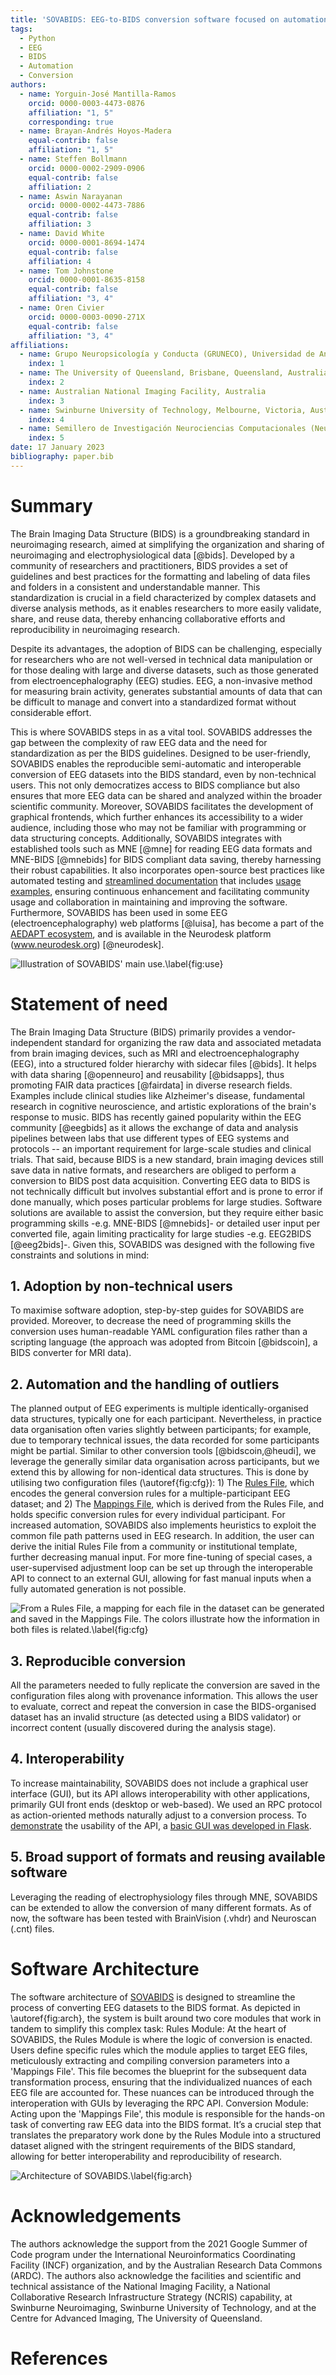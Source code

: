 ```yaml
---
title: 'SOVABIDS: EEG-to-BIDS conversion software focused on automation, reproducibility and interoperability'
tags:
  - Python
  - EEG
  - BIDS
  - Automation
  - Conversion
authors:
  - name: Yorguin-José Mantilla-Ramos
    orcid: 0000-0003-4473-0876
    affiliation: "1, 5"
    corresponding: true
  - name: Brayan-Andrés Hoyos-Madera
    equal-contrib: false
    affiliation: "1, 5"
  - name: Steffen Bollmann
    orcid: 0000-0002-2909-0906
    equal-contrib: false
    affiliation: 2
  - name: Aswin Narayanan
    orcid: 0000-0002-4473-7886
    equal-contrib: false
    affiliation: 3
  - name: David White
    orcid: 0000-0001-8694-1474
    equal-contrib: false
    affiliation: 4
  - name: Tom Johnstone
    orcid: 0000-0001-8635-8158
    equal-contrib: false
    affiliation: "3, 4"
  - name: Oren Civier
    orcid: 0000-0003-0090-271X
    equal-contrib: false
    affiliation: "3, 4"
affiliations:
  - name: Grupo Neuropsicología y Conducta (GRUNECO), Universidad de Antioquia, Medellín,Colombia
    index: 1
  - name: The University of Queensland, Brisbane, Queensland, Australia
    index: 2
  - name: Australian National Imaging Facility, Australia
    index: 3
  - name: Swinburne University of Technology, Melbourne, Victoria, Australia
    index: 4
  - name: Semillero de Investigación Neurociencias Computacionales (NeuroCo), Universidad de Antioquia, Medellín, Colombia
    index: 5
date: 17 January 2023
bibliography: paper.bib
---
```


# Summary

The Brain Imaging Data Structure (BIDS) is a groundbreaking standard in neuroimaging research, aimed at simplifying the organization and sharing of neuroimaging and electrophysiological data [@bids]. Developed by a community of researchers and practitioners, BIDS provides a set of guidelines and best practices for the formatting and labeling of data files and folders in a consistent and understandable manner. This standardization is crucial in a field characterized by complex datasets and diverse analysis methods, as it enables researchers to more easily validate, share, and reuse data, thereby enhancing collaborative efforts and reproducibility in neuroimaging research.

Despite its advantages, the adoption of BIDS can be challenging, especially for researchers who are not well-versed in technical data manipulation or for those dealing with large and diverse datasets, such as those generated from electroencephalography (EEG) studies. EEG, a non-invasive method for measuring brain activity, generates substantial amounts of data that can be difficult to manage and convert into a standardized format without considerable effort.

This is where SOVABIDS steps in as a vital tool. SOVABIDS addresses the gap between the complexity of raw EEG data and the need for standardization as per the BIDS guidelines. Designed to be user-friendly, SOVABIDS enables the reproducible semi-automatic and interoperable conversion of EEG datasets into the BIDS standard, even by non-technical users. This not only democratizes access to BIDS compliance but also ensures that more EEG data can be shared and analyzed within the broader scientific community. Moreover, SOVABIDS facilitates the development of graphical frontends, which further enhances its accessibility to a wider audience, including those who may not be familiar with programming or data structuring concepts. Additionally, SOVABIDS integrates with established tools such as MNE [@mne] for reading EEG data formats and MNE-BIDS [@mnebids] for BIDS compliant data saving, thereby harnessing their robust capabilities. It also incorporates open-source best practices like automated testing and [streamlined documentation](https://sovabids.readthedocs.io/en/latest/autoapi/index.html) that includes [usage examples](https://sovabids.readthedocs.io/en/latest/auto_examples/index.html), ensuring continuous enhancement and facilitating community usage and collaboration in maintaining and improving the software. Furthermore, SOVABIDS has been used in some EEG (electroencephalography) web platforms [@luisa], has become a part of the [AEDAPT ecosystem](www.aedapt.net), and is available in the Neurodesk platform (www.neurodesk.org) [@neurodesk].

![Illustration of SOVABIDS' main use.\label{fig:use}](main-use.png)

# Statement of need

The Brain Imaging Data Structure (BIDS) primarily provides a vendor-independent standard for organizing the raw data and associated metadata from brain imaging devices, such as MRI and electroencephalography (EEG), into a structured folder hierarchy with sidecar files [@bids]. It helps with data sharing [@openneuro] and reusability [@bidsapps], thus promoting FAIR data practices [@fairdata] in diverse research fields. Examples include clinical studies like Alzheimer's disease, fundamental research in cognitive neuroscience, and artistic explorations of the brain's response to music. BIDS has recently gained popularity within the EEG community [@eegbids] as it allows the exchange of data and analysis pipelines between labs that use different types of EEG systems and protocols -- an important requirement for large-scale studies and clinical trials. That said, because BIDS is a new standard, brain imaging devices still save data in native formats, and researchers are obliged to perform a conversion to BIDS post data acquisition. Converting EEG data to BIDS is not technically difficult but involves substantial effort and is prone to error if done manually, which poses particular problems for large studies. Software solutions are available to assist the conversion, but they require either basic programming skills -e.g. MNE-BIDS [@mnebids]- or detailed user input per converted file, again limiting practicality for large studies -e.g. EEG2BIDS [@eeg2bids]-. Given this, SOVABIDS was designed with the following five constraints and solutions in mind:

## 1. Adoption by non-technical users

To maximise software adoption, step-by-step guides for SOVABIDS are provided. Moreover, to decrease the need of programming skills the conversion uses human-readable YAML configuration files rather than a scripting language (the approach was adopted from Bitcoin [@bidscoin], a BIDS converter for MRI data).

## 2. Automation and the handling of outliers

The planned output of EEG experiments is multiple identically-organised data structures,  typically one for each participant. Nevertheless, in practice data organisation often varies slightly between participants; for example, due to temporary technical issues, the data recorded for some participants might be partial. Similar to other conversion tools [@bidscoin,@heudi], we leverage the generally similar data organisation across participants, but we extend this by allowing for non-identical data structures. This is done by utilising two configuration files (\autoref{fig:cfg}): 1) The [Rules File](https://sovabids.readthedocs.io/en/latest/rules_schema.html), which encodes the general conversion rules for a multiple-participant EEG dataset; and 2) The [Mappings File](https://sovabids.readthedocs.io/en/latest/mappings_schema.html), which is derived from the Rules File, and holds specific conversion rules for every individual participant. For increased automation, SOVABIDS also implements heuristics to exploit the common file path patterns used in EEG research. In addition, the user can derive the initial Rules File from a community or institutional template, further decreasing manual input. For more fine-tuning of special cases, a user-supervised adjustment loop can be set up through the interoperable API to connect to an external GUI, allowing for fast manual inputs when a fully automated generation is not possible.

![From a Rules File, a mapping for each file in the dataset can be generated and saved in the Mappings File. The colors illustrate how the information in both files is related.\label{fig:cfg}](rules-mappings.png)

## 3. Reproducible conversion

All the parameters needed to fully replicate the conversion are saved in the configuration files along with provenance information. This allows the user to evaluate, correct and repeat the conversion in case the BIDS-organised dataset has an invalid structure (as detected using a BIDS validator) or incorrect content (usually discovered during the analysis stage).

## 4. Interoperability

To increase maintainability, SOVABIDS does not include a graphical user interface (GUI), but its API allows interoperability with other applications, primarily GUI front ends (desktop or web-based). We used an RPC protocol as action-oriented methods naturally adjust to a conversion process. To [demonstrate](https://www.youtube.com/watch?v=PW84cy6uUJs) the usability of the API, a [basic GUI was developed in Flask](https://sovabids.readthedocs.io/en/latest/auto_examples/gui_example.html).

## 5. Broad support of formats and reusing available software

Leveraging the reading of electrophysiology files through MNE, SOVABIDS can be extended to allow the conversion of many different formats. As of now, the software has been tested with BrainVision (.vhdr) and Neuroscan (.cnt) files.

# Software Architecture

The software architecture of [SOVABIDS](https://sovabids.readthedocs.io) is designed to streamline the process of converting EEG datasets to the BIDS format. As depicted in \autoref{fig:arch}, the system is built around two core modules that work in tandem to simplify this complex task:
Rules Module: At the heart of SOVABIDS, the Rules Module is where the logic of conversion is enacted. Users define specific rules which the module applies to target EEG files, meticulously extracting and compiling conversion parameters into a 'Mappings File'. This file becomes the blueprint for the subsequent data transformation process, ensuring that the individualized nuances of each EEG file are accounted for. These nuances can be introduced through the interoperation with GUIs by leveraging the RPC API.
Conversion Module: Acting upon the 'Mappings File', this module is responsible for the hands-on task of converting raw EEG data into the BIDS format. It’s a crucial step that translates the preparatory work done by the Rules Module into a structured dataset aligned with the stringent requirements of the BIDS standard, allowing for better interoperability and reproducibility of research.

![Architecture of SOVABIDS.\label{fig:arch}](arch.png)

# Acknowledgements

The authors acknowledge the support from the 2021 Google Summer of Code program under the International Neuroinformatics Coordinating Facility (INCF) organization, and by the Australian Research Data Commons (ARDC). The authors also acknowledge the facilities and scientific and technical assistance of the National Imaging Facility, a National Collaborative Research Infrastructure Strategy (NCRIS) capability, at Swinburne Neuroimaging, Swinburne University of Technology, and at the Centre for Advanced Imaging, The University of Queensland.

# References